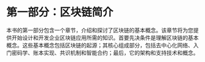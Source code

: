 # 第一部分：区块链简介

本书的第一部分包含一个章节，介绍和探讨了区块链的基本概念。该章节将为您提供开始设计和开发企业区块链应用所需的知识。首要先决条件是理解区块链的基本概念。这些基本概念包括区块链的起源；其核心组成部分，包括去中心化网络、入门密码学、账本实现、共识机制和智能合约；最后，它的架构和支持技术和概念。
